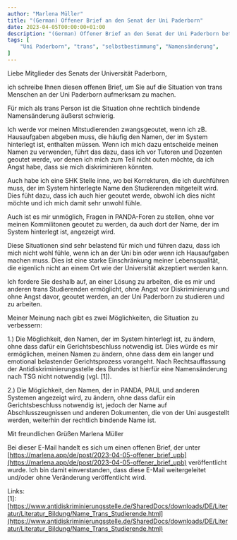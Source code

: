 ```yaml
---
author: "Marlena Müller"
title: "(German) Offener Brief an den Senat der Uni Paderborn"
date: 2023-04-05T00:00:00+01:00
description: "(German) Offener Brief an den Senat der Uni Paderborn betreffend der Situation von trans Menschen an der Uni Paderborn"
tags: [
    "Uni Paderborn", "trans", "selbstbestimmung", "Namensänderung",
]
---
```


Liebe Mitglieder des Senats der Universität Paderborn,

ich schreibe Ihnen diesen offenen Brief, um Sie auf die Situation von trans Menschen an der Uni Paderborn aufmerksam zu machen.

Für mich als trans Person ist die Situation ohne rechtlich bindende Namensänderung äußerst schwierig.

Ich werde vor meinen Mitstudierenden zwangsgeoutet, wenn ich zB. Hausaufgaben abgeben muss, die häufig den Namen, der im System hinterlegt ist, enthalten müssen. Wenn ich mich dazu entscheide meinen Namen zu verwenden, führt das dazu, dass ich vor Tutoren und Dozenten geoutet werde, vor denen ich mich zum Teil nicht outen möchte, da ich Angst habe, dass sie mich diskriminieren könnten.

Auch habe ich eine SHK Stelle inne, wo bei Korrekturen, die ich durchführen muss, der im System hinterlegte Name den Studierenden mitgeteilt wird. Dies füht dazu, dass ich auch hier geoutet werde, obwohl ich dies nicht möchte und ich mich damit sehr unwohl fühle.

Auch ist es mir unmöglich, Fragen in PANDA-Foren zu stellen, ohne vor meinen Kommilitonen geoutet zu werden, da auch dort der Name, der im System hinterlegt ist, angezeigt wird.

Diese Situationen sind sehr belastend für mich und führen dazu, dass ich mich nicht wohl fühle, wenn ich an der Uni bin oder wenn ich Hausaufgaben machen muss. Dies ist eine starke Einschränkung meiner Lebensqualität, die eigenlich nicht an einem Ort wie der Universität akzeptiert werden kann.

Ich fordere Sie deshalb auf, an einer Lösung zu arbeiten, die es mir und anderen trans Studierenden ermöglicht, ohne Angst vor Diskriminierung und ohne Angst davor, geoutet werden, an der Uni Paderborn zu studieren und zu arbeiten.

Meiner Meinung nach gibt es zwei Möglichkeiten, die Situation zu verbessern:

1.) Die Möglichkeit, den Namen, der im System hinterlegt ist, zu ändern, ohne dass dafür ein Gerichtsbeschluss notwendig ist. Dies würde es mir ermöglichen, meinen Namen zu ändern, ohne dass dem ein langer und emotional belastender Gerichtsprozess vorangeht. Nach Rechtsauffassung der Antidiskriminierungsstelle des Bundes ist hierfür eine Namensänderung nach TSG nicht notwendig (vgl. [1]).

2.) Die Möglichkeit, den Namen, der in PANDA, PAUL und anderen Systemen angezeigt wird, zu ändern, ohne dass dafür ein Gerichtsbeschluss notwendig ist, jedoch der Name auf Abschlusszeugnissen und anderen Dokumenten, die von der Uni ausgestellt werden, weiterhin der rechtlich bindende Name ist.

Mit freundlichen Grüßen
Marlena Müller

Bei dieser E-Mail handelt es sich um einen offenen Brief, der unter [https://marlena.app/de/post/2023-04-05-offener_brief_upb](https://marlena.app/de/post/2023-04-05-offener_brief_upb) veröffentlicht wurde. Ich bin damit einverstanden, dass diese E-Mail weitergeleitet und/oder ohne Veränderung veröffentlicht wird.

Links:  
[1]: [https://www.antidiskriminierungsstelle.de/SharedDocs/downloads/DE/Literatur/Literatur_Bildung/Name_Trans_Studierende.html](https://www.antidiskriminierungsstelle.de/SharedDocs/downloads/DE/Literatur/Literatur_Bildung/Name_Trans_Studierende.html)
